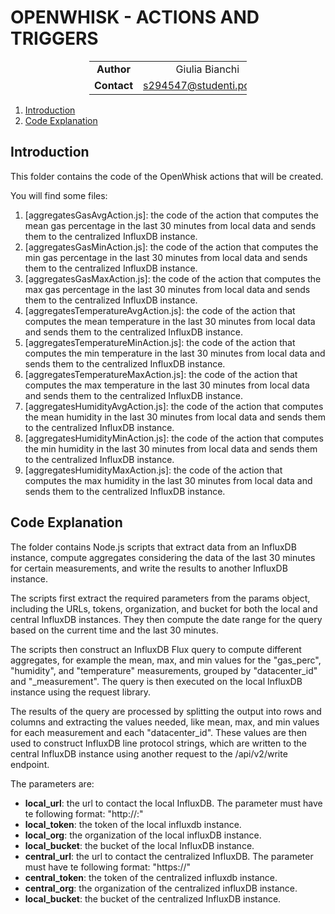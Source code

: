 # OPENWHISK -  ACTIONS AND TRIGGERS

<div style="margin-left: auto;
            margin-right: auto;
            width: 50%">

|||
|:--:|:--:|
| **Author** | Giulia Bianchi|
| **Contact** | s294547@studenti.polito.it |
</div>

1. [Introduction](#introduction)
2. [Code Explanation](#code-explanation)


## Introduction

This folder contains the code of the OpenWhisk actions that will be created.

You will find some files:
1. [aggregatesGasAvgAction.js]: the code of the action that computes the mean gas percentage in the last 30 minutes from local data and sends them to the centralized InfluxDB instance.
2. [aggregatesGasMinAction.js]: the code of the action that computes the min gas percentage  in the last 30 minutes from local data and sends them to the centralized InfluxDB instance.
3. [aggregatesGasMaxAction.js]: the code of the action that computes the max gas percentage  in the last 30 minutes from local data and sends them to the centralized InfluxDB instance.
4. [aggregatesTemperatureAvgAction.js]: the code of the action that computes the mean temperature in the last 30 minutes from local data and sends them to the centralized InfluxDB instance.
5. [aggregatesTemperatureMinAction.js]: the code of the action that computes the min temperature  in the last 30 minutes from local data and sends them to the centralized InfluxDB instance.
6. [aggregatesTemperatureMaxAction.js]: the code of the action that computes the max temperature in the last 30 minutes from local data and sends them to the centralized InfluxDB instance.
7. [aggregatesHumidityAvgAction.js]: the code of the action that computes the mean humidity in the last 30 minutes from local data and sends them to the centralized InfluxDB instance.
8. [aggregatesHumidityMinAction.js]: the code of the action that computes the min humidity in the last 30 minutes from local data and sends them to the centralized InfluxDB instance.
9. [aggregatesHumidityMaxAction.js]: the code of the action that computes the max humidity in the last 30 minutes from local data and sends them to the centralized InfluxDB instance.

## Code Explanation

The folder contains Node.js scripts that extract data from an InfluxDB instance, compute aggregates considering the data of the last 30 minutes for certain measurements, and write the results to another InfluxDB instance.

The scripts first extract the required parameters from the params object, including the URLs, tokens, organization, and bucket for both the local and central InfluxDB instances. They then compute the date range for the query based on the current time and the last 30 minutes.

The scripts then construct an InfluxDB Flux query to compute different aggregates, for example the mean, max, and min values for the "gas_perc", "humidity", and "temperature" measurements, grouped by "datacenter_id" and "_measurement". The query is then executed on the local InfluxDB instance using the request library.

The results of the query are processed by splitting the output into rows and columns and extracting the values needed, like mean, max, and min values for each measurement and each "datacenter_id". These values are then used to construct InfluxDB line protocol strings, which are written to the central InfluxDB instance using another request to the /api/v2/write endpoint.

The parameters are:
- **local_url**: the url to contact the local InfluxDB. The parameter must have te following format: "http://<localInfluxDBClusterIPServiceName>:<localInfluxDBClusterIpServicePort>"
- **local_token**: the token of the local influxdb instance.
- **local_org**: the organization of the local influxDB instance.
- **local_bucket**: the bucket of the local InfluxDB instance.
- **central_url**: the url to contact the centralized InfluxDB. The parameter must have te following format: "https://<influxDbIngressRouteName>"
- **central_token**: the token of the centralized influxdb instance.
- **central_org**: the organization of the centralized influxDB instance.
- **local_bucket**: the bucket of the centralized InfluxDB instance.
